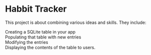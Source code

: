 # Habbit Tracker

This project is about combining various ideas and skills. They include:

Creating a SQLite table in your app<br />
Populating that table with new entries<br />
Modifying the entries<br />
Displaying the contents of the table to users.<br />
